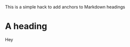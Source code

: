This is a simple hack to add anchors to Markdown headings

# A heading <a id="custom-anchor"></a>

Hey